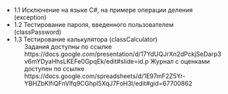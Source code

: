 <ul>
<li>1.1 Исключение на языке C#, на примере операции деления (exception)
<li>1.2 Тестирование пароля, введенного пользователем (classPassword)
<li>1.3 Тестирование калькулятора (classCalculator)
<ul>
Задания доступны по ссылке https://docs.google.com/presentation/d/17YdUQJrXn2dPckjSeDarp3v6mYDyaHhsLKEFe0GpqEk/edit#slide=id.p
Журнал с оценками доступен по ссылке https://docs.google.com/spreadsheets/d/1E97mF2Z5Yr-YBHZbKlfiQFnVlfq9CGhpl5XqJ7FoH3I/edit#gid=67700862
